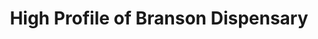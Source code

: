 ---
title: "High Profile of Branson Dispensary"
url: /branson/high-profile-of-branson-dispensary/
shop: cannabis
---